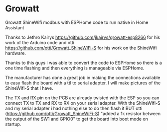 # Growatt
Growatt ShineWifi modbus with ESPHome code to run native in Home Assistant

Thanks to Jethro Kairys https://github.com/jkairys/growatt-esp8266 for his work of the Arduino code and otti https://github.com/otti/Growatt_ShineWiFi-S for his work on the ShineWifi hardware.

Thanks to this guys i was able to convert the code to ESPHome so there is a one time flashing and then everything is manageable via ESPHome.

The manufacturer has done a great job in making the connections available to easy flash the board with a ttl to serial adapter. I will make pictures of the ShineWifi-S that i have.

The TX and RX pin on the PCB are already twisted with the ESP so you can connect TX to TX and RX to RX on your serial adapter. With the ShineWifi-S and my serial adapter i had nothing else to do then flash it BUT otti (https://github.com/otti/Growatt_ShineWiFi-S) "added a 1k resistor between the output of the SW1 and GPIO0" to get the board into boot mode on startup.
